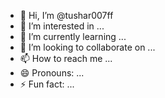 - 👋 Hi, I’m @tushar007ff
- 👀 I’m interested in ...
- 🌱 I’m currently learning ...
- 💞️ I’m looking to collaborate on ...
- 📫 How to reach me ...
- 😄 Pronouns: ...
- ⚡ Fun fact: ...

<!---
tushar007ff/tushar007ff is a ✨ special ✨ repository because its `README.md` (this file) appears on your GitHub profile.
You can click the Preview link to take a look at your changes.
--->
